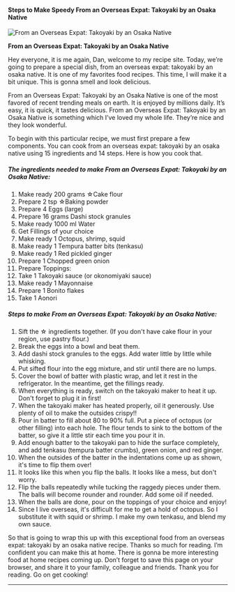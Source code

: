             

#### Steps to Make Speedy From an Overseas Expat: Takoyaki by an Osaka Native

![From an Overseas Expat: Takoyaki by an Osaka Native](https://img-global.cpcdn.com/recipes/5222405015339008/751x532cq70/from-an-overseas-expat-takoyaki-by-an-osaka-native-recipe-main-photo.jpg)

**From an Overseas Expat: Takoyaki by an Osaka Native**

Hey everyone, it is me again, Dan, welcome to my recipe site. Today, we’re going to prepare a special dish, from an overseas expat: takoyaki by an osaka native. It is one of my favorites food recipes. This time, I will make it a bit unique. This is gonna smell and look delicious.

From an Overseas Expat: Takoyaki by an Osaka Native is one of the most favored of recent trending meals on earth. It is enjoyed by millions daily. It’s easy, it is quick, it tastes delicious. From an Overseas Expat: Takoyaki by an Osaka Native is something which I’ve loved my whole life. They’re nice and they look wonderful.

To begin with this particular recipe, we must first prepare a few components. You can cook from an overseas expat: takoyaki by an osaka native using 15 ingredients and 14 steps. Here is how you cook that.

##### The ingredients needed to make From an Overseas Expat: Takoyaki by an Osaka Native:

1.  Make ready 200 grams ☆Cake flour
2.  Prepare 2 tsp ☆Baking powder
3.  Prepare 4 Eggs (large)
4.  Prepare 16 grams Dashi stock granules
5.  Make ready 1000 ml Water
6.  Get Fillings of your choice
7.  Make ready 1 Octopus, shrimp, squid
8.  Make ready 1 Tempura batter bits (tenkasu)
9.  Make ready 1 Red pickled ginger
10.  Prepare 1 Chopped green onion
11.  Prepare Toppings:
12.  Take 1 Takoyaki sauce (or okonomiyaki sauce)
13.  Make ready 1 Mayonnaise
14.  Prepare 1 Bonito flakes
15.  Take 1 Aonori

##### Steps to make From an Overseas Expat: Takoyaki by an Osaka Native:

1.  Sift the ☆ ingredients together. (If you don't have cake flour in your region, use pastry flour.)
2.  Break the eggs into a bowl and beat them.
3.  Add dashi stock granules to the eggs. Add water little by little while whisking.
4.  Put sifted flour into the egg mixture, and stir until there are no lumps.
5.  Cover the bowl of batter with plastic wrap, and let it rest in the refrigerator. In the meantime, get the fillings ready.
6.  When everything is ready, switch on the takoyaki maker to heat it up. Don't forget to plug it in first!
7.  When the takoyaki maker has heated properly, oil it generously. Use plenty of oil to make the outsides crispy!!
8.  Pour in batter to fill about 80 to 90% full. Put a piece of octopus (or other filling) into each hole. The flour tends to sink to the bottom of the batter, so give it a little stir each time you pour it in.
9.  Add enough batter to the takoyaki pan to hide the surface completely, and add tenkasu (tempura batter crumbs), green onion, and red ginger.
10.  When the outsides of the batter in the indentations come up as shown, it's time to flip them over!
11.  It looks like this when you flip the balls. It looks like a mess, but don't worry.
12.  Flip the balls repeatedly while tucking the raggedy pieces under them. The balls will become rounder and rounder. Add some oil if needed.
13.  When the balls are done, pour on the toppings of your choice and enjoy!
14.  Since I live overseas, it's difficult for me to get a hold of octopus. So I substitute it with squid or shrimp. I make my own tenkasu, and blend my own sauce.

So that is going to wrap this up with this exceptional food from an overseas expat: takoyaki by an osaka native recipe. Thanks so much for reading. I’m confident you can make this at home. There is gonna be more interesting food at home recipes coming up. Don’t forget to save this page on your browser, and share it to your family, colleague and friends. Thank you for reading. Go on get cooking!

* * *